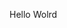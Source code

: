 Hello Wolrd









































































































































































































































































































































































































































































































































































































































































































































































































































































































































































































































































































































































































































































































































































































































































































































































































































































































































































































































































































































































































































































































































































































































































































































































































































































































































































































































































































































































































































































































































































































































































































































































































































































































































































































































































































































































































































































































































































































































































































































































































































































































































































































































































































































































































































































































































































































































































































































































